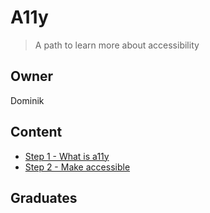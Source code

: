 # A11y

> A path to learn more about accessibility

## Owner

Dominik

## Content

- [Step 1 - What is a11y](step1/)
- [Step 2 - Make accessible](step2/)

## Graduates
